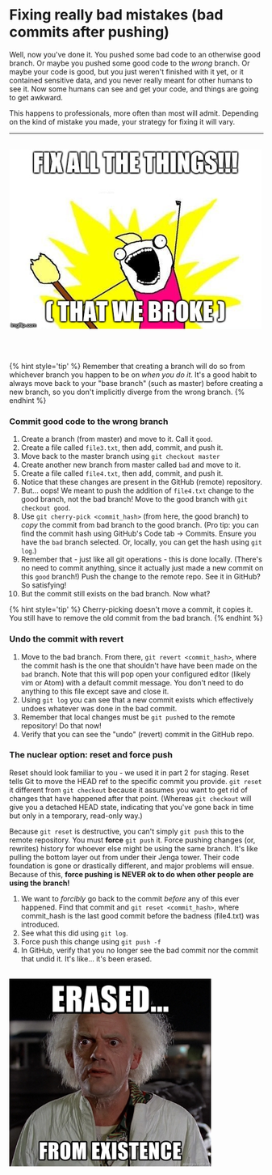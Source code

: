 # Fixing really bad mistakes (bad commits after pushing)
Well, now you've done it.  You pushed some bad code to an otherwise good branch.  Or maybe you pushed some good code to the *wrong* branch.  Or maybe your code is good, but you just weren't finished with it yet, or it contained sensitive data, and you never really meant for other humans to see it.  Now some humans can see and get your code, and things are going to get awkward.

This happens to professionals, more often than most will admit.  Depending on the kind of mistake you made, your strategy for fixing it will vary.

<hr><br>

<div>
    <img src="5-meme.jpg">
</div>

<br><br>

{% hint style='tip' %}
Remember that creating a branch will do so from whichever branch you happen to be on *when you do it*.  It's a good habit to always move back to your "base branch" (such as master) before creating a new branch, so you don't implicitly diverge from the wrong branch.
{% endhint %}

### Commit good code to the wrong branch
1. Create a branch (from master) and move to it.  Call it `good`.
1. Create a file called `file3.txt`, then add, commit, and push it.
1. Move back to the master branch using `git checkout master`
1. Create another new branch from master called `bad` and move to it.
1. Create a file called `file4.txt`, then add, commit, and push it.
1. Notice that these changes are present in the GitHub (remote) repository.
1. But... oops!  We meant to push the addition of `file4.txt` change to the good branch, not the bad branch!  Move to the good branch with `git checkout good`.
1. Use `git cherry-pick <commit_hash>` (from here, the good branch) to _copy_ the commit from bad branch to the good branch.  (Pro tip: you can find the commit hash using GitHub's Code tab -> Commits.  Ensure you have the `bad` branch selected.  Or, locally, you can get the hash using `git log`.)
1. Remember that - just like all git operations - this is done locally.  (There's no need to commit anything, since it actually just made a new commit on this `good` branch!)  Push the change to the remote repo.  See it in GitHub?  So satisfying!
1. But the commit still exists on the bad branch.  Now what?

{% hint style='tip' %}
Cherry-picking doesn't move a commit, it copies it.  You still have to remove the old commit from the bad branch.
{% endhint %}


### Undo the commit with revert
1. Move to the bad branch.  From there, `git revert <commit_hash>`, where the commit hash is the one that shouldn't have have been made on the `bad` branch.  Note that this will pop open your configured editor (likely vim or Atom) with a default commit message.  You don't need to do anything to this file except save and close it.
1. Using `git log` you can see that a new commit exists which effectively undoes whatever was done in the bad commit.
1. Remember that local changes must be `git push`ed to the remote repository!  Do that now!
1. Verify that you can see the "undo" (revert) commit in the GitHub repo.

### The nuclear option: reset and force push

Reset should look familiar to you - we used it in part 2 for staging.  Reset tells Git to move the HEAD ref to the specific commit you provide.  `git reset` it different from `git checkout` because it assumes you want to get rid of changes that have happened after that point.  (Whereas `git checkout` will give you a detached HEAD state, indicating that you've gone back in time but only in a temporary, read-only way.)

Because `git reset` is destructive, you can't simply `git push` this to the remote repository.  You must **force** `git push` it.  Force pushing changes (or, rewrites) history for whoever else might be using the same branch.  It's like pulling the bottom layer out from under their Jenga tower.  Their code foundation is gone or drastically different, and major problems will ensue.  Because of this, **force pushing is NEVER ok to do when other people are using the branch!**  

1. We want to *forcibly* go back to the commit _before_ any of this ever happened.  Find that commit and `git reset <commit_hash>`, where commit_hash is the last good commit before the badness (file4.txt) was introduced.
1. See what this did using `git log`.
1. Force push this change using `git push -f`
1. In GitHub, verify that you no longer see the bad commit nor the commit that undid it.  It's like... it's been erased.
<br><br>
<div>
    <img src="erased-from-existence.jpg" width="400px">
</div>
